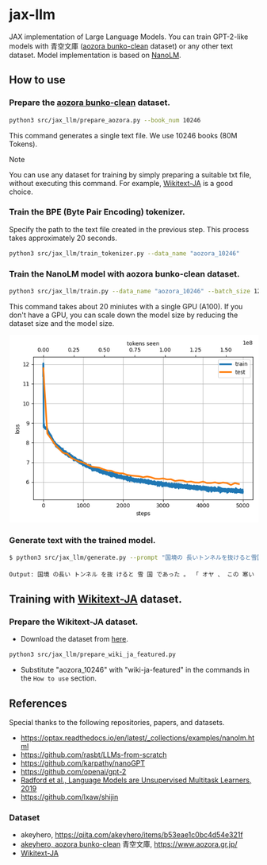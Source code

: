 # jax-llm
JAX implementation of Large Language Models.
You can train GPT-2-like models with 青空文庫 ([aozora bunko-clean](https://huggingface.co/datasets/globis-university/aozorabunko-clean) dataset) or any other text dataset.
Model implementation is based on [NanoLM](https://optax.readthedocs.io/en/latest/_collections/examples/nanolm.html).

## How to use

###  Prepare the [aozora bunko-clean](https://huggingface.co/datasets/globis-university/aozorabunko-clean) dataset.

```bash
python3 src/jax_llm/prepare_aozora.py --book_num 10246
```
This command generates a single text file. We use 10246 books (80M Tokens).

> [!NOTE]
> You can use any dataset for training by simply preparing a suitable txt file, without executing this command. For example, [Wikitext-JA](http://www.lsta.media.kyoto-u.ac.jp/resource/data/wikitext-ja) is a good choice.

###  Train the BPE (Byte Pair Encoding) tokenizer.
Specify the path to the text file created in the previous step. This process takes approximately 20 seconds.
```bash
python3 src/jax_llm/train_tokenizer.py --data_name "aozora_10246"
```

###  Train the NanoLM model with aozora bunko-clean dataset.

```bash
python3 src/jax_llm/train.py --data_name "aozora_10246" --batch_size 128 --n_iterations 5000 --n_freq_eval 100 --dropout_rate 0.1 --learning_rate 0.001 --num_layers 12 --embed_size 512  --head_size 64 --num_heads 8 --block_size 256
```
This command takes about 20 miniutes with a single GPU (A100).
If you don't have a GPU, you can scale down the model size by reducing the dataset size and the model size.

![loss_dynamic](./train_loss_aozora_10246.png)

### Generate text with the trained model.
```bash
$ python3 src/jax_llm/generate.py --prompt "国境の 長いトンネルを抜けると雪国であった。" --data_name "aozora_10246" --max_new_tokens 200

Output: 国境 の長い トンネル を抜 けると 雪 国 であった 。 「 オヤ 、 この 寒い ところ 、 こんなに 早くから 寒 気が する 。 それでも 、 その 熱 湯 は 湯 から 上って 来る 。 そうして 、 小 川は 、 「 どうした もんだ ッ 。 この 石 置き 場の 石 地蔵 へ 、 この 小屋 へと 、 と まって 、 お とし 穴 の上 におし こめられて しまいました 。 お しまいに 、 お へや から 、 お 位牌 や 、 位牌 や 、 お 位牌 と一緒に 、 お 線香 を持って 、 お 線香 を持って 帰って来た ら 、 お 涌 が 帰って くれ と云 いたい ことがある 。 お 涌 さんの ことは 、 もう とっくに 承知 していた のでございます 。」 と 、 彼女は いいました 。 娘は 、 彼女の 頭を じっと 握り 開いて 、 「 私は もう 死んだ 方が ええ ですから 」 彼女は 、 そう 云うと 、 「 いや 、 そんなこと ばかり 。 お前 はお 祖父 さんと 一緒 に出 掛けて 、 それから お 妾 、 又 、 お 婿 様 をお 連れ 申 したい 」 「 はい 。 どうぞ 」 「 はい 、 はい 」 と 、 小 女が 小 男に いった 。 「 この 娘を 、 どう 思って いい かわからない ね 」 「 はい 、 あの 通りの 、 お 二人が 、 その 、 小 太郎の
```



## Training with [Wikitext-JA](http://www.lsta.media.kyoto-u.ac.jp/resource/data/wikitext-ja) dataset.
###  Prepare the Wikitext-JA dataset.
- Download the dataset from [here](http://www.lsta.media.kyoto-u.ac.jp/resource/data/wikitext-ja).
```bash
python3 src/jax_llm/prepare_wiki_ja_featured.py
```
- Substitute "aozora_10246" with "wiki-ja-featured" in the commands in the `How to use` section.



## References
Special thanks to the following repositories, papers, and datasets.
- https://optax.readthedocs.io/en/latest/_collections/examples/nanolm.html
- https://github.com/rasbt/LLMs-from-scratch
- https://github.com/karpathy/nanoGPT
- https://github.com/openai/gpt-2
- [Radford et al., Language Models are Unsupervised Multitask Learners, 2019](https://d4mucfpksywv.cloudfront.net/better-language-models/language-models.pdf)
- https://github.com/lxaw/shijin

### Dataset
- akeyhero, https://qiita.com/akeyhero/items/b53eae1c0bc4d54e321f
- [akeyhero, aozora bunko-clean](https://huggingface.co/datasets/globis-university/aozorabunko-clean)
  青空文庫, https://www.aozora.gr.jp/
- [Wikitext-JA](http://www.lsta.media.kyoto-u.ac.jp/resource/data/wikitext-ja)